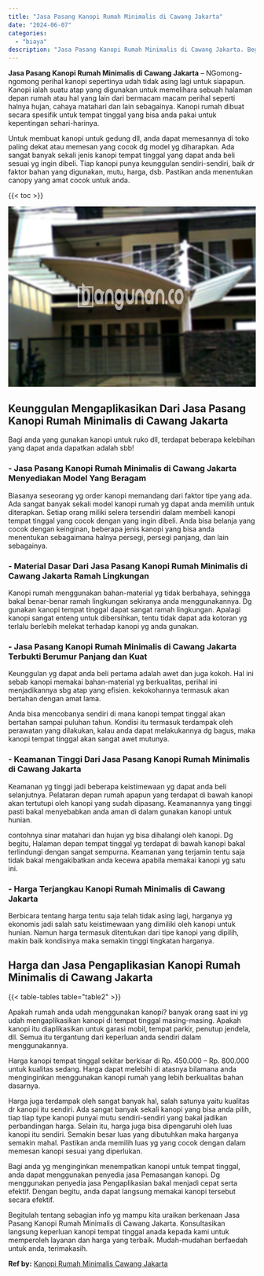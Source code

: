 ```yaml
---
title: "Jasa Pasang Kanopi Rumah Minimalis di Cawang Jakarta"
date: "2024-06-07"
categories: 
  - "biaya"
description: "Jasa Pasang Kanopi Rumah Minimalis di Cawang Jakarta. Begitulah tentang sebagian info yg mampu kita uraikan berkenaan Jasa Pasang Kanopi Rumah Minimalis di C..."
---
```


**Jasa Pasang Kanopi Rumah Minimalis di Cawang Jakarta** – NGomong-ngomong perihal kanopi sepertinya udah tidak asing lagi untuk siapapun. Kanopi ialah suatu atap yang digunakan untuk memelihara sebuah halaman depan rumah atau hal yang lain dari bermacam macam perihal seperti halnya hujan, cahaya matahari dan lain sebagainya. Kanopi rumah dibuat secara spesifik untuk tempat tinggal yang bisa anda pakai untuk kepentingan sehari-harinya.

Untuk membuat kanopi untuk gedung dll, anda dapat memesannya di toko paling dekat atau memesan yang cocok dg model yg diharapkan. Ada sangat banyak sekali jenis kanopi tempat tinggal yang dapat anda beli sesuai yg ingin dibeli. Tiap kanopi punya keunggulan sendiri-sendiri, baik dr faktor bahan yang digunakan, mutu, harga, dsb. Pastikan anda menentukan canopy yang amat cocok untuk anda.

{{< toc >}}

![Jasa Pasang Kanopi Rumah Minimalis di Cawang Jakarta](/images/harga-kanopi-minimalis-03.png)

## Keunggulan Mengaplikasikan Dari Jasa Pasang Kanopi Rumah Minimalis di Cawang Jakarta

Bagi anda yang gunakan kanopi untuk ruko dll, terdapat beberapa kelebihan yang dapat anda dapatkan adalah sbb!

### \- Jasa Pasang Kanopi Rumah Minimalis di Cawang Jakarta Menyediakan Model Yang Beragam

Biasanya seseorang yg order kanopi memandang dari faktor tipe yang ada. Ada sangat banyak sekali model kanopi rumah yg dapat anda memilih untuk diterapkan. Setiap orang miliki selera tersendiri dalam membeli kanopi tempat tinggal yang cocok dengan yang ingin dibeli. Anda bisa belanja yang cocok dengan keinginan, beberapa jenis kanopi yang bisa anda menentukan sebagaimana halnya persegi, persegi panjang, dan lain sebagainya.

### \- Material Dasar Dari Jasa Pasang Kanopi Rumah Minimalis di Cawang Jakarta Ramah Lingkungan

Kanopi rumah menggunakan bahan-material yg tidak berbahaya, sehingga bakal benar-benar ramah lingkungan sekiranya anda menggunakannya. Dg gunakan kanopi tempat tinggal dapat sangat ramah lingkungan. Apalagi kanopi sangat enteng untuk dibersihkan, tentu tidak dapat ada kotoran yg terlalu berlebih melekat terhadap kanopi yg anda gunakan.

### \- Jasa Pasang Kanopi Rumah Minimalis di Cawang Jakarta Terbukti Berumur Panjang dan Kuat

Keunggulan yg dapat anda beli pertama adalah awet dan juga kokoh. Hal ini sebab kanopi memakai bahan-material yg berkualitas, perihal ini menjadikannya sbg atap yang efisien. kekokohannya termasuk akan bertahan dengan amat lama.

Anda bisa mencobanya sendiri di mana kanopi tempat tinggal akan bertahan sampai puluhan tahun. Kondisi itu termasuk terdampak oleh perawatan yang dilakukan, kalau anda dapat melakukannya dg bagus, maka kanopi tempat tinggal akan sangat awet mutunya.

### \- Keamanan Tinggi Dari Jasa Pasang Kanopi Rumah Minimalis di Cawang Jakarta

Keamanan yg tinggi jadi beberapa keistimewaan yg dapat anda beli selanjutnya. Pelataran depan rumah apapun yang terdapat di bawah kanopi akan tertutupi oleh kanopi yang sudah dipasang. Keamanannya yang tinggi pasti bakal menyebabkan anda aman di dalam gunakan kanopi untuk hunian.

contohnya sinar matahari dan hujan yg bisa dihalangi oleh kanopi. Dg begitu, Halaman depan tempat tinggal yg terdapat di bawah kanopi bakal terlindungi dengan sangat sempurna. Keamanan yang terjamin tentu saja tidak bakal mengakibatkan anda kecewa apabila memakai kanopi yg satu ini.

### \- Harga Terjangkau Kanopi Rumah Minimalis di Cawang Jakarta

Berbicara tentang harga tentu saja telah tidak asing lagi, harganya yg ekonomis jadi salah satu keistimewaan yang dimiliki oleh kanopi untuk hunian. Namun harga termasuk ditentukan dari tipe kanopi yang dipilih, makin baik kondisinya maka semakin tinggi tingkatan harganya.

## Harga dan Jasa Pengaplikasian Kanopi Rumah Minimalis di Cawang Jakarta

{{< table-tables table="table2" >}}

Apakah rumah anda udah menggunakan kanopi? banyak orang saat ini yg udah mengaplikasikan kanopi di tempat tinggal masing-masing. Apakah kanopi itu diaplikasikan untuk garasi mobil, tempat parkir, penutup jendela, dll. Semua itu tergantung dari keperluan anda sendiri dalam menggunakannya.

Harga kanopi tempat tinggal sekitar berkisar di Rp. 450.000 – Rp. 800.000 untuk kualitas sedang. Harga dapat melebihi di atasnya bilamana anda menginginkan menggunakan kanopi rumah yang lebih berkualitas bahan dasarnya.

Harga juga terdampak oleh sangat banyak hal, salah satunya yaitu kualitas dr kanopi itu sendiri. Ada sangat banyak sekali kanopi yang bisa anda pilih, tiap tiap type kanopi punyai mutu sendiri-sendiri yang bakal jadikan perbandingan harga. Selain itu, harga juga bisa dipengaruhi oleh luas kanopi itu sendiri. Semakin besar luas yang dibutuhkan maka harganya semakin mahal. Pastikan anda memilih luas yg yang cocok dengan dalam memesan kanopi sesuai yang diperlukan.

Bagi anda yg menginginkan menempatkan kanopi untuk tempat tinggal, anda dapat menggunakan penyedia jasa Pemasangan kanopi. Dg menggunakan penyedia jasa Pengaplikasian bakal menjadi cepat serta efektif. Dengan begitu, anda dapat langsung memakai kanopi tersebut secara efektif.

Begitulah tentang sebagian info yg mampu kita uraikan berkenaan Jasa Pasang Kanopi Rumah Minimalis di Cawang Jakarta. Konsultasikan langsung keperluan kanopi tempat tinggal anada kepada kami untuk memperoleh layanan dan harga yang terbaik. Mudah-mudahan berfaedah untuk anda, terimakasih.

**Ref by:**  [Kanopi Rumah Minimalis Cawang Jakarta](https://id.wikipedia.org/wiki/Kanopi)
